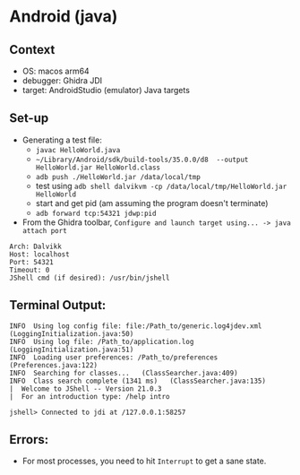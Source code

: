 # Android (java)

## Context
- OS: macos arm64
- debugger: Ghidra JDI
- target: AndroidStudio (emulator) Java targets

## Set-up

- Generating a test file: 
	- `javac HelloWorld.java`
	- `~/Library/Android/sdk/build-tools/35.0.0/d8  --output HelloWorld.jar HelloWorld.class`
	- `adb push ./HelloWorld.jar /data/local/tmp`
	- test using `adb shell dalvikvm -cp /data/local/tmp/HelloWorld.jar HelloWorld`
	- start and get pid (am assuming the program doesn't terminate)
	- `adb forward tcp:54321 jdwp:pid`
- From the Ghidra toolbar, `Configure and launch target using... -> java attach port` 
```
Arch: Dalvikk
Host: localhost
Port: 54321
Timeout: 0
JShell cmd (if desired): /usr/bin/jshell
```

## Terminal Output:

```
INFO  Using log config file: file:/Path_to/generic.log4jdev.xml   (LoggingInitialization.java:50) 
INFO  Using log file: /Path_to/application.log   (LoggingInitialization.java:51) 
INFO  Loading user preferences: /Path_to/preferences   (Preferences.java:122) 
INFO  Searching for classes...   (ClassSearcher.java:409) 
INFO  Class search complete (1341 ms)   (ClassSearcher.java:135) 
|  Welcome to JShell -- Version 21.0.3
|  For an introduction type: /help intro

jshell> Connected to jdi at /127.0.0.1:58257
```

## Errors:
- For most processes, you need to hit `Interrupt` to get a sane state.
